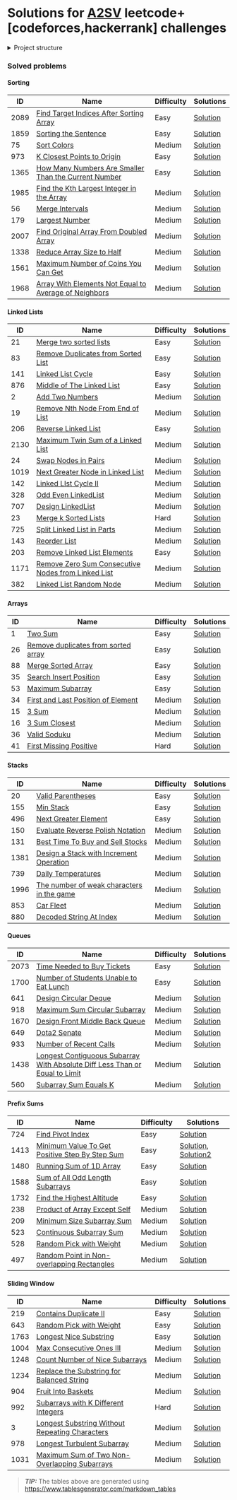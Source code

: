 # Solutions for [A2SV](https://a2sv.org/) leetcode+[codeforces,hackerrank] challenges

<details>
<summary>Project structure</summary>
<p>

```plain
root
|-- README.md
|-- pom.xml
|-- src
│   |
│   ├── main
│   │   ├── java/com/tomhydra/a2sv 
│   │       └── [platform(e.g leetcode)]
│   │           └── [topic(e.g arrays)]
│   │                └── _1_two_sum
|   |                     └── Solution.java
│   │                └── _2_valid_parenthesis
|   |                     └── Solution.java
|   |   
│   └── test
│       └── java/com/tomhydra/a2sv
│           └── [platform(e.g leetcode)]
│               └── [topic(e.g arrays)]
│                   |── _1_two_sum
|                        |-- SolutionTest.java
|
└── target
```
</p>

</details>

### Solved problems

#### Sorting
| ID   | Name                                                                                                                                       | Difficulty | Solutions                                                                                                                                                        |
|------|--------------------------------------------------------------------------------------------------------------------------------------------|------------|------------------------------------------------------------------------------------------------------------------------------------------------------------------|
| 2089 | [Find Target Indices After Sorting Array](https://leetcode.com/problems/find-target-indices-after-sorting-array/)                          | Easy       | [Solution](https://github.com/tomhydra/a2sv/blob/main/src/main/java/com/tomhydra/a2sv/leetcode/sorting/_2089_find_the_indices_after_sorting_array/Solution.java)              |
| 1859 | [Sorting the Sentence](https://leetcode.com/problems/sorting-the-sentence/)                                                                | Easy       | [Solution](https://github.com/tomhydra/a2sv/blob/main/src/main/java/com/tomhydra/a2sv/leetcode/sorting/_1859_sorting_the_sentence/Solution.java) |
| 75   | [Sort Colors](https://leetcode.com/problems/sort-colors/)                                                                                  | Medium     | [Solution](https://github.com/tomhydra/a2sv/blob/main/src/main/java/com/tomhydra/a2sv/leetcode/sorting/_75_sort_colors/Solution.java)                 |
| 973  | [K Closest Points to Origin](https://leetcode.com/problems/k-closest-points-to-origin/)                                                    | Easy       | [Solution](https://github.com/tomhydra/a2sv/blob/main/src/main/java/com/tomhydra/a2sv/leetcode/sorting/_973_k_closest_points_to_origin/Solution.java)                 |
| 1365 | [How Many Numbers Are Smaller Than the Current Number](https://leetcode.com/problems/how-many-numbers-are-smaller-than-the-current-number/) | Easy       | [Solution](https://github.com/tomhydra/a2sv/blob/main/src/main/java/com/tomhydra/a2sv/leetcode/sorting/_1365_how_many_numbers_are_smaller_than_the_current_number/Solution.java)                 |
| 1985 | [Find the Kth Largest Integer in the Array](https://leetcode.com/problems/find-the-kth-largest-integer-in-the-array/)                      | Medium     | [Solution](https://github.com/tomhydra/a2sv/blob/main/src/main/java/com/tomhydra/a2sv/leetcode/sorting/_1985_find_the_kth_largest_integer_in_the_array/Solution.java)                 |
| 56   | [Merge Intervals](https://leetcode.com/problems/merge-intervals/)                                                                          | Medium     | [Solution](https://github.com/tomhydra/a2sv/blob/main/src/main/java/com/tomhydra/a2sv/leetcode/sorting/_56_merge_intervals/Solution.java)                 |
| 179  | [Largest Number](https://leetcode.com/problems/largest-number/)                                                                            | Medium     | [Solution](https://github.com/tomhydra/a2sv/blob/main/src/main/java/com/tomhydra/a2sv/leetcode/sorting/_179_largest_number/Solution.java)                 |
| 2007 | [Find Original Array From Doubled Array](https://leetcode.com/problems/find-original-array-from-doubled-array/)                            | Medium     | [Solution](https://github.com/tomhydra/a2sv/blob/main/src/main/java/com/tomhydra/a2sv/leetcode/sorting/_2007_find_original_array_from_doubled_array/Solution.java)                 |
| 1338 | [Reduce Array Size to Half](https://leetcode.com/problems/reduce-array-size-to-the-half/)                                                  | Medium     | [Solution](https://github.com/tomhydra/a2sv/blob/main/src/main/java/com/tomhydra/a2sv/leetcode/sorting/_1338_reduce_array_size_to_half/Solution.java)                 |
| 1561 | [Maximum Number of Coins You Can Get](https://leetcode.com/problems/maximum-number-of-coins-you-can-get/)                                                  | Medium     | [Solution](https://github.com/tomhydra/a2sv/blob/main/src/main/java/com/tomhydra/a2sv/leetcode/sorting/_1561_maximum_number_of_coins_you_can_get/Solution.java)                 |
| 1968 | [Array With Elements Not Equal to Average of Neighbors](https://leetcode.com/problems/array-with-elements-not-equal-to-average-of-neighbors/)                                                  | Medium     | [Solution](https://github.com/tomhydra/a2sv/blob/main/src/main/java/com/tomhydra/a2sv/leetcode/sorting/_1968_array_with_elements_not_equal_to_average_of_neighbors/Solution.java)                 |


#### Linked Lists
| ID   | Name                                                                                                   | Difficulty | Solutions                                                                                                                                                        |
|------|--------------------------------------------------------------------------------------------------------|------------|------------------------------------------------------------------------------------------------------------------------------------------------------------------|
| 21    | [Merge two sorted lists](https://leetcode.com/problems/merge-two-sorted-lists)                         | Easy       | [Solution](https://github.com/tomhydra/a2sv/blob/main/src/main/java/com/tomhydra/a2sv/leetcode/linkedlists/_21_merge_two_sorted_lists/Solution.java)              |
| 83   | [Remove Duplicates from Sorted List](https://leetcode.com/problems/remove-duplicates-from-sorted-list) | Easy       | [Solution](https://github.com/tomhydra/a2sv/blob/main/src/main/java/com/tomhydra/a2sv/leetcode/linkedlists/_83_remove_duplicates_from_sorted_list/Solution.java) |
| 141  | [Linked List Cycle](https://leetcode.com/problems/linked-list-cycle)                                   | Easy       | [Solution](https://github.com/tomhydra/a2sv/blob/main/src/main/java/com/tomhydra/a2sv/leetcode/linkedlists/_141_linked_list_cycle/Solution.java)                 |
| 876  | [Middle of The Linked List](https://leetcode.com/problems/middle-of-the-linked-list/)                  | Easy       | [Solution](https://github.com/tomhydra/a2sv/blob/main/src/main/java/com/tomhydra/a2sv/leetcode/linkedlists/_876_middle_of_the_linked_list/Solution.java)                 |
| 2    | [Add Two Numbers](https://leetcode.com/problems/add-two-numbers/)                                      | Medium       | [Solution](https://github.com/tomhydra/a2sv/blob/main/src/main/java/com/tomhydra/a2sv/leetcode/linkedlists/_2_add_two_numbers/Solution.java)                 |
| 19   | [Remove Nth Node From End of List](https://leetcode.com/problems/remove-nth-node-from-end-of-list/)    | Medium       | [Solution](https://github.com/tomhydra/a2sv/blob/main/src/main/java/com/tomhydra/a2sv/leetcode/linkedlists/_19_remove_nth_node_from_end_of_list/Solution.java)                 |
| 206  | [Reverse Linked List](https://leetcode.com/problems/reverse-linked-list/)                              | Easy       | [Solution](https://github.com/tomhydra/a2sv/blob/main/src/main/java/com/tomhydra/a2sv/leetcode/linkedlists/_206_reverse_linked_list/Solution.java)                 |
| 2130 | [Maximum Twin Sum of a Linked List](https://leetcode.com/problems/maximum-twin-sum-of-a-linked-list/)  | Medium       | [Solution](https://github.com/tomhydra/a2sv/blob/main/src/main/java/com/tomhydra/a2sv/leetcode/linkedlists/_2130_maximum_twin_sum_of_a_linked_list/Solution.java)                 |
| 24   | [Swap Nodes in Pairs](https://leetcode.com/problems/swap-nodes-in-pairs/)                              | Medium       | [Solution](https://github.com/tomhydra/a2sv/blob/main/src/main/java/com/tomhydra/a2sv/leetcode/linkedlists/_24_swap_nodes_in_pairs/Solution.java)                 |
| 1019 | [Next Greater Node in Linked List](https://leetcode.com/problems/next-greater-node-in-linked-list/)    | Medium       | [Solution](https://github.com/tomhydra/a2sv/blob/main/src/main/java/com/tomhydra/a2sv/leetcode/linkedlists/_1019_next_greater_node_in_linked_list/Solution.java)                 |
| 142  | [Linked LIst Cycle II](https://leetcode.com/problems/linked-list-cycle-ii/)                            | Medium       | [Solution](https://github.com/tomhydra/a2sv/blob/main/src/main/java/com/tomhydra/a2sv/leetcode/linkedlists/_142_linked_list_cycle_ii/Solution.java)                 |
| 328  | [Odd Even LinkedList](https://leetcode.com/problems/odd-even-linked-list/)                             | Medium       | [Solution](https://github.com/tomhydra/a2sv/blob/main/src/main/java/com/tomhydra/a2sv/leetcode/linkedlists/_328_odd_even_linked_list/Solution.java)                 |
| 707  | [Design LinkedList](https://leetcode.com/problems/design-linked-list/)                               | Medium       | [Solution](https://github.com/tomhydra/a2sv/blob/main/src/main/java/com/tomhydra/a2sv/leetcode/linkedlists/_707_design_linked_list/Solution.java)                 |
| 23  | [Merge k Sorted Lists](https://leetcode.com/problems/merge-k-sorted-lists/)                               | Hard       | [Solution](https://github.com/tomhydra/a2sv/blob/main/src/main/java/com/tomhydra/a2sv/leetcode/linkedlists/_23_merge_k_sorted_lists/Solution.java)                 |
| 725  | [Split Linked List in Parts](https://leetcode.com/problems/split-linked-list-in-parts/)                               | Medium       | [Solution](https://github.com/tomhydra/a2sv/blob/main/src/main/java/com/tomhydra/a2sv/leetcode/linkedlists/_725_split_linked_list_in_parts/Solution.java)                 |
| 143  | [Reorder List](https://leetcode.com/problems/reorder-list/)                               | Medium       | [Solution](https://github.com/tomhydra/a2sv/blob/main/src/main/java/com/tomhydra/a2sv/leetcode/linkedlists/_143_reorder_list/Solution.java)                 |
| 203  | [Remove Linked List Elements](https://leetcode.com/problems/remove-linked-list-elements/)                               | Easy       | [Solution](https://github.com/tomhydra/a2sv/blob/main/src/main/java/com/tomhydra/a2sv/leetcode/linkedlists/_203_remove_linked_list_elements/Solution.java)                 |
| 1171  | [Remove Zero Sum Consecutive Nodes from Linked List](https://leetcode.com/problems/remove-zero-sum-consecutive-nodes-from-linked-list/)                               | Medium       | [Solution](https://github.com/tomhydra/a2sv/blob/main/src/main/java/com/tomhydra/a2sv/leetcode/linkedlists/_1171_remove_zero_sum_consecutive_nodes_from_linked_list/Solution.java)                 |
| 382  | [Linked List Random Node](https://leetcode.com/problems/linked-list-random-node/)                               | Medium       | [Solution](https://github.com/tomhydra/a2sv/blob/main/src/main/java/com/tomhydra/a2sv/leetcode/linkedlists/_382_linked_list_random_node/Solution.java)                 |


#### Arrays
| ID | Name                                                                                                                         | Difficulty | Solutions                                                                                                                                                                        |
|----|------------------------------------------------------------------------------------------------------------------------------|------------|----------------------------------------------------------------------------------------------------------------------------------------------------------------------------------|
| 1  | [Two Sum](https://leetcode.com/problems/two-sum)                                                                             | Easy       | [Solution](https://github.com/tomhydra/a2sv/blob/main/src/main/java/com/tomhydra/a2sv/leetcode/arrays/_1_two_sum/Solution.java)                                                  |
| 26 | [Remove duplicates from sorted array](https://leetcode.com/problems/remove-duplicates-from-sorted-array)                     | Easy       | [Solution](https://github.com/tomhydra/a2sv/blob/main/src/main/java/com/tomhydra/a2sv/leetcode/arrays/_26_remove_duplicates_from_sorted_array/Solution.java)                     |
| 88 | [Merge Sorted Array](https://leetcode.com/problems/merge-sorted-array)                                                       | Easy       | [Solution](https://github.com/tomhydra/a2sv/blob/main/src/main/java/com/tomhydra/a2sv/leetcode/arrays/_88_merge_sorted_array/Solution.java)                                      |
| 35 | [Search Insert Position](https://leetcode.com/problems/search-insert-position)                                               | Easy       | [Solution](https://github.com/tomhydra/a2sv/blob/main/src/main/java/com/tomhydra/a2sv/leetcode/arrays/_35_search_insert_position/Solution.java)                                  |
| 53 | [Maximum Subarray](https://leetcode.com/problems/maximum-subarray/)                                                          | Easy       | [Solution](https://github.com/tomhydra/a2sv/blob/main/src/main/java/com/tomhydra/a2sv/leetcode/arrays/_53_maximum_subarray/Solution.java)                                        |
| 34 | [First and Last Position of Element](https://leetcode.com/problems/find-first-and-last-position-of-element-in-sorted-array/) | Medium     | [Solution](https://github.com/tomhydra/a2sv/blob/main/src/main/java/com/tomhydra/a2sv/leetcode/arrays/_34_find_first_and_last_position_of_element_in_sorted_array/Solution.java) |
| 15 | [3 Sum](https://leetcode.com/problems/3sum)                                                                                  | Medium     | [Solution](https://github.com/tomhydra/a2sv/blob/main/src/main/java/com/tomhydra/a2sv/leetcode/arrays/_15_3sum/Solution.java)                                                    |
| 16 | [3 Sum Closest](https://leetcode.com/problems/3sum-closest)                                                                  | Medium     | [Solution](https://github.com/tomhydra/a2sv/blob/main/src/main/java/com/tomhydra/a2sv/leetcode/arrays/_16_3sum_closest/Solution.java)                                            |
| 36 | [Valid Soduku](https://leetcode.com/problems/valid-sudoku/)                                                                  | Medium     | [Solution](https://github.com/tomhydra/a2sv/blob/main/src/main/java/com/tomhydra/a2sv/leetcode/arrays/_36_valid_soduku/Solution.java)                                            |
| 41 | [First Missing Positive](https://leetcode.com/problems/first-missing-positive/)                                              | Hard       | [Solution](https://github.com/tomhydra/a2sv/blob/main/src/main/java/com/tomhydra/a2sv/leetcode/arrays/_41_first_missing_positive/Solution.java)                                  |


#### Stacks
| ID   | Name                                                                                                              | Difficulty | Solutions                                                                                                                                                             |
|------|-------------------------------------------------------------------------------------------------------------------|------------|-----------------------------------------------------------------------------------------------------------------------------------------------------------------------|
| 20   | [Valid Parentheses](https://leetcode.com/problems/valid-parentheses)                                              | Easy       | [Solution](https://github.com/tomhydra/a2sv/blob/main/src/main/java/com/tomhydra/a2sv/leetcode/stacks/_20_valid_parentheses/Solution.java)                            |
| 155  | [Min Stack](https://leetcode.com/problems/min-stack)                                                              | Easy       | [Solution](https://github.com/tomhydra/a2sv/blob/main/src/main/java/com/tomhydra/a2sv/leetcode/stacks/_155_min_stack/MinStack.java)                                   |
| 496  | [Next Greater Element](https://leetcode.com/problems/next-greater-element-i)                                      | Easy       | [Solution](https://github.com/tomhydra/a2sv/blob/main/src/main/java/com/tomhydra/a2sv/leetcode/stacks/_496_next_greater_element_i/Solution.java)                      |
| 150  | [Evaluate Reverse Polish Notation](https://leetcode.com/problems/evaluate-reverse-polish-notation)                | Medium     | [Solution](https://github.com/tomhydra/a2sv/blob/main/src/main/java/com/tomhydra/a2sv/leetcode/stacks/_150_evaluate_reverse_polish_notation/Solution.java)            |
| 131  | [Best Time To Buy and Sell Stocks](https://leetcode.com/problems/best-time-to-buy-and-sell-stock/)                | Medium     | [Solution](https://github.com/tomhydra/a2sv/blob/main/src/main/java/com/tomhydra/a2sv/leetcode/stacks/_121_best_time_to_buy_and_sell_stocks/Solution.java)            |
| 1381 | [Design a Stack with Increment Operation](https://leetcode.com/problems/design-a-stack-with-increment-operation/) | Medium     | [Solution](https://github.com/tomhydra/a2sv/blob/main/src/main/java/com/tomhydra/a2sv/leetcode/stacks/_1381_design_a_stack_with_increment_operation/CustomStack.java) |
| 739  | [Daily Temperatures](https://leetcode.com/problems/daily-temperatures)                                            | Medium     | [Solution](https://github.com/tomhydra/a2sv/blob/main/src/main/java/com/tomhydra/a2sv/leetcode/stacks/_739_daily_temperatures/Solution.java)                          |
| 1996  | [The number of weak characters in the game](https://leetcode.com/problems/the-number-of-weak-characters-in-the-game/)                                            | Medium     | [Solution](https://github.com/tomhydra/a2sv/blob/main/src/main/java/com/tomhydra/a2sv/leetcode/stacks/_1996_the_number_of_weak_characters_in_the_game/Solution.java)                          |
| 853  | [Car Fleet](https://leetcode.com/problems/car-fleet/)                                            | Medium     | [Solution](https://github.com/tomhydra/a2sv/blob/main/src/main/java/com/tomhydra/a2sv/leetcode/stacks/_853_car_fleet/Solution.java)                          |
| 880  | [Decoded String At Index](https://leetcode.com/problems/decoded-string-at-index/)                                            | Medium     | [Solution](https://github.com/tomhydra/a2sv/blob/main/src/main/java/com/tomhydra/a2sv/leetcode/stacks/_880_decoded_string_at_index/Solution.java)                          |

#### Queues
| ID   | Name                                                                                                            | Difficulty | Solutions                                                                                                                                                         |
|------|-----------------------------------------------------------------------------------------------------------------|------------|-------------------------------------------------------------------------------------------------------------------------------------------------------------------|
| 2073 | [Time Needed to Buy Tickets](https://leetcode.com/problems/time-needed-to-buy-tickets/)                         | Easy       | [Solution](https://github.com/tomhydra/a2sv/blob/main/src/main/java/com/tomhydra/a2sv/leetcode/queues/_2073_time_needed_to_buy_tickets/Solution.java) |
| 1700 | [Number of Students Unable to Eat Lunch](https://leetcode.com/problems/number-of-students-unable-to-eat-lunch/) | Easy       | [Solution](https://github.com/tomhydra/a2sv/blob/main/src/main/java/com/tomhydra/a2sv/leetcode/queues/_1700_number_of_students_unable_to_eat_lunch/Solution.java)             |
| 641  | [Design Circular Deque](https://leetcode.com/problems/maximum-sum-circular-subarray)                                    | Medium     | [Solution](https://github.com/tomhydra/a2sv/blob/main/src/main/java/com/tomhydra/a2sv/leetcode/queues/_641_design_circular_deque/Solution.java)                   |
| 918  | [Maximum Sum Circular Subarray](https://leetcode.com/problems/design-front-middle-back-queue/)                                    | Medium     | [Solution](https://github.com/tomhydra/a2sv/blob/main/src/main/java/com/tomhydra/a2sv/leetcode/queues/_918_maximum_sum_circular_subarray/Solution.java)                   |
| 1670  | [Design Front Middle Back Queue](https://leetcode.com/problems/design-circular-deque)                                    | Medium     | [Solution](https://github.com/tomhydra/a2sv/blob/main/src/main/java/com/tomhydra/a2sv/leetcode/queues/_1670_design_front_middle_back_queue/FrontMiddleBackQueue.java)                   |
| 649  | [Dota2 Senate](https://leetcode.com/problems/dota2-senate/)                                    | Medium     | [Solution](https://github.com/tomhydra/a2sv/blob/main/src/main/java/com/tomhydra/a2sv/leetcode/queues/_649_dota2_senate/Solution.java)                   |
| 933  | [Number of Recent Calls](https://leetcode.com/problems/number-of-recent-calls/)                                    | Medium     | [Solution](https://github.com/tomhydra/a2sv/blob/main/src/main/java/com/tomhydra/a2sv/leetcode/queues/_933_number_of_recent_calls/RecentCounter.java)                   |
| 1438  | [Longest Contiguoous Subarray With Absolute Diff Less Than or Equal to Limit](https://leetcode.com/problems/longest-continuous-subarray-with-absolute-diff-less-than-or-equal-to-limit/)                                    | Medium     | [Solution](https://github.com/tomhydra/a2sv/blob/main/src/main/java/com/tomhydra/a2sv/leetcode/queues/_1438_longest_continuous_subarray_with_absolute_diff_less_than_or_equal_to_limit/Solution.java)                   |
| 560  | [Subarray Sum Equals K](https://leetcode.com/problems/subarray-sum-equals-k/)                                    | Medium     | [Solution](https://github.com/tomhydra/a2sv/blob/main/src/main/java/com/tomhydra/a2sv/leetcode/queues/_560_subarray_sum_equal_k/Solution.java)                   |

#### Prefix Sums
| ID   | Name                                               | Difficulty | Solutions                                                                                                                                                                                                                                                                                                                                                      |
|------|----------------------------------------------------|------------|----------------------------------------------------------------------------------------------------------------------------------------------------------------------------------------------------------------------------------------------------------------------------------------------------------------------------------------------------------------|
| 724  | [Find Pivot Index](https://leetcode.com/problems/find-pivot-index)                               | Easy       | [Solution](https://github.com/tomhydra/a2sv/blob/main/src/main/java/com/tomhydra/a2sv/leetcode/prefix_sum/_724_find_pivot_index/Solution.java)                                                                                                                                                                                                                 |
| 1413 | [Minimum Value To Get Positive Step By Step Sum](https://leetcode.com/problems/minimum-value-to-get-positive-step-by-step-sum) | Easy       | [Solution](https://github.com/tomhydra/a2sv/blob/main/src/main/java/com/tomhydra/a2sv/leetcode/prefix_sum/_1413_minimum_value_to_get_positive_step_by_step_sum/Solution.java), [Solution2](https://github.com/tomhydra/a2sv/blob/main/src/main/java/com/tomhydra/a2sv/leetcode/prefix_sum/_1413_minimum_value_to_get_positive_step_by_step_sum/Solution2.java) |
| 1480 | [Running Sum of 1D Array](https://leetcode.com/problems/running-sum-of-1d-array)                        | Easy       | [Solution](https://github.com/tomhydra/a2sv/blob/main/src/main/java/com/tomhydra/a2sv/leetcode/prefix_sum/_1480_running_sum_of_1d_array/Solution.java)                                                                                                                                                                                                         |
| 1588 | [Sum of All Odd Length Subarrays](https://leetcode.com/problems/sum-of-all-odd-length-subarrays)                | Easy       | [Solution](https://github.com/tomhydra/a2sv/blob/main/src/main/java/com/tomhydra/a2sv/leetcode/prefix_sum/_1588_sum_of_all_odd_length_subarrays/Solution.java)                                                                                                                                                                                                 |
| 1732 | [Find the Highest Altitude](https://leetcode.com/problems/find-the-highest-altitude/)               | Easy       | [Solution](https://github.com/tomhydra/a2sv/blob/main/src/main/java/com/tomhydra/a2sv/leetcode/prefix_sum/_1732_find_the_highest_altitude/Solution.java)                                                                                                                                                                                                       |
| 238  | [Product of Array Except Self](https://leetcode.com/problems/product-of-array-except-self/)                | Medium     | [Solution](https://github.com/tomhydra/a2sv/blob/main/src/main/java/com/tomhydra/a2sv/leetcode/prefix_sum/_238_product_of_array_except_self/Solution.java)                                                                                                                                                                                                     || 238 | [Product of Array Except Self](https://leetcode.com/problems/product-of-array-except-self/)                | Medium       | [Solution](https://github.com/tomhydra/a2sv/blob/main/src/main/java/com/tomhydra/a2sv/leetcode/prefix_sum/_238_product_of_array_except_self/Solution.java)                                                                                                                                                                                                 |
| 209  | [Minimum Size Subarray Sum](https://leetcode.com/problems/minimum-size-subarray-sum/)                | Medium     | [Solution](https://github.com/tomhydra/a2sv/blob/main/src/main/java/com/tomhydra/a2sv/leetcode/prefix_sum/_209_minimum_size_subarray_sum/Solution.java)                                                                                                                                                                                                        || 238 | [Product of Array Except Self](https://leetcode.com/problems/product-of-array-except-self/)                | Medium       | [Solution](https://github.com/tomhydra/a2sv/blob/main/src/main/java/com/tomhydra/a2sv/leetcode/prefix_sum/_238_product_of_array_except_self/Solution.java)                                                                                                                                                                                                 |
| 523  | [Continuous Subarray Sum](https://leetcode.com/problems/continuous-subarray-sum/)                | Medium     | [Solution](https://github.com/tomhydra/a2sv/blob/main/src/main/java/com/tomhydra/a2sv/leetcode/prefix_sum/_523_continuous_subarray_sum/Solution.java)                                                                                                                                                                                                          || 238 | [Product of Array Except Self](https://leetcode.com/problems/product-of-array-except-self/)                | Medium       | [Solution](https://github.com/tomhydra/a2sv/blob/main/src/main/java/com/tomhydra/a2sv/leetcode/prefix_sum/_238_product_of_array_except_self/Solution.java)                                                                                                                                                                                                 |
| 528  | [Random Pick with Weight](https://leetcode.com/problems/random-pick-with-weight/)                                | Medium     | [Solution](https://github.com/tomhydra/a2sv/blob/main/src/main/java/com/tomhydra/a2sv/leetcode/prefix_sum/_528_random_pick_with_weight/Solution.java)                                                                                                                                                                                                          |
| 497  | [Random Point in Non-overlapping Rectangles](https://leetcode.com/problems/random-point-in-non-overlapping-rectangles/)                                | Medium     | [Solution](https://github.com/tomhydra/a2sv/blob/main/src/main/java/com/tomhydra/a2sv/leetcode/prefix_sum/_497_random_point_in_non_overlapping_rectangle/Solution.java)                                                                                                                                                                                                          |

#### Sliding Window
| ID   | Name                                               | Difficulty | Solutions                                                                                                                                          |
|------|----------------------------------------------------|------------|----------------------------------------------------------------------------------------------------------------------------------------------------|
| 219  | [Contains Duplicate II](https://leetcode.com/problems/contains-duplicate-ii/)                                | Easy       | [Solution](https://github.com/tomhydra/a2sv/blob/main/src/main/java/com/tomhydra/a2sv/leetcode/sliding_window/_219_contains_duplicate_II/Solution.java) |
| 643  | [Random Pick with Weight](https://leetcode.com/problems/random-pick-with-weight/)                                | Easy       | [Solution](https://github.com/tomhydra/a2sv/blob/main/src/main/java/com/tomhydra/a2sv/leetcode/sliding_window/_643_maximum_average_subarray_I/Solution.java) |
| 1763 | [Longest Nice Substring](https://leetcode.com/problems/longest-nice-substring/)                                 | Easy       | [Solution](https://github.com/tomhydra/a2sv/blob/main/src/main/java/com/tomhydra/a2sv/leetcode/sliding_window/_1763_longest_nice_substring/Solution.java) |
| 1004 | [Max Consecutive Ones III](https://leetcode.com/problems/max-consecutive-ones-iii/)                                | Medium     | [Solution](https://github.com/tomhydra/a2sv/blob/main/src/main/java/com/tomhydra/a2sv/leetcode/sliding_window/_1004_max_consecutive_ones_III/Solution.java) |
| 1248 | [Count Number of Nice Subarrays](https://leetcode.com/problems/count-number-of-nice-subarrays/)                                | Medium     | [Solution](https://github.com/tomhydra/a2sv/blob/main/src/main/java/com/tomhydra/a2sv/leetcode/sliding_window/_1248_count_number_of_nice_subarrays/Solution.java) |
| 1234 | [Replace the Substring for Balanced String](https://leetcode.com/problems/replace-the-substring-for-balanced-string/)                                | Medium     | [Solution](https://github.com/tomhydra/a2sv/blob/main/src/main/java/com/tomhydra/a2sv/leetcode/sliding_window/_1234_replace_the_string_for_balanced_string/Solution.java) |
| 904  | [Fruit Into Baskets](https://leetcode.com/problems/fruit-into-baskets/)                                 | Medium     | [Solution](https://github.com/tomhydra/a2sv/blob/main/src/main/java/com/tomhydra/a2sv/leetcode/sliding_window/_904_fruit_into_baskets/Solution.java) |
| 992  | [Subarrays with K Different Integers](https://leetcode.com/problems/subarrays-with-k-different-integers/)                                 | Hard       | [Solution](https://github.com/tomhydra/a2sv/blob/main/src/main/java/com/tomhydra/a2sv/leetcode/sliding_window/_992_subarrays_with_k_different_integers/Solution.java) |
| 3  | [Longest Substring Without Repeating Characters](https://leetcode.com/problems/longest-substring-without-repeating-characters/)                                 | Medium       | [Solution](https://github.com/tomhydra/a2sv/blob/main/src/main/java/com/tomhydra/a2sv/leetcode/sliding_window/_3_longest_substring_without_repeating_characters/Solution.java) |
| 978  | [Longest Turbulent Subarray](https://leetcode.com/problems/longest-turbulent-subarray/)                                 | Medium       | [Solution](https://github.com/tomhydra/a2sv/blob/main/src/main/java/com/tomhydra/a2sv/leetcode/sliding_window/_978_longest_turbulent_subarray/Solution.java) |
| 1031  | [Maximum Sum of Two Non-Overlapping Subarrays](https://leetcode.com/problems/maximum-sum-of-two-non-overlapping-subarrays/)                                 | Medium       | [Solution](https://github.com/tomhydra/a2sv/blob/main/src/main/java/com/tomhydra/a2sv/leetcode/sliding_window/_1031_maximum_sum_of_two_non_overlapping_subarrays/Solution.java) |



> **_TIP:_** The tables above are generated using https://www.tablesgenerator.com/markdown_tables
